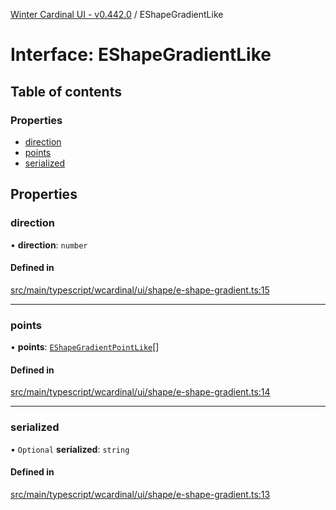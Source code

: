 [Winter Cardinal UI - v0.442.0](../index.md) / EShapeGradientLike

# Interface: EShapeGradientLike

## Table of contents

### Properties

- [direction](EShapeGradientLike.md#direction)
- [points](EShapeGradientLike.md#points)
- [serialized](EShapeGradientLike.md#serialized)

## Properties

### direction

• **direction**: `number`

#### Defined in

[src/main/typescript/wcardinal/ui/shape/e-shape-gradient.ts:15](https://github.com/winter-cardinal/winter-cardinal-ui/blob/v0.442.0/src/main/typescript/wcardinal/ui/shape/e-shape-gradient.ts#L15)

___

### points

• **points**: [`EShapeGradientPointLike`](EShapeGradientPointLike.md)[]

#### Defined in

[src/main/typescript/wcardinal/ui/shape/e-shape-gradient.ts:14](https://github.com/winter-cardinal/winter-cardinal-ui/blob/v0.442.0/src/main/typescript/wcardinal/ui/shape/e-shape-gradient.ts#L14)

___

### serialized

• `Optional` **serialized**: `string`

#### Defined in

[src/main/typescript/wcardinal/ui/shape/e-shape-gradient.ts:13](https://github.com/winter-cardinal/winter-cardinal-ui/blob/v0.442.0/src/main/typescript/wcardinal/ui/shape/e-shape-gradient.ts#L13)
